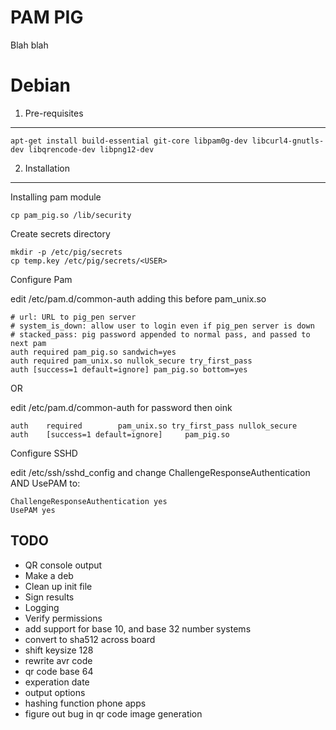 PAM PIG
================================
Blah blah

Debian
======

1. Pre-requisites
-----------------
	apt-get install build-essential git-core libpam0g-dev libcurl4-gnutls-dev libqrencode-dev libpng12-dev

2. Installation
---------------

Installing pam module

	cp pam_pig.so /lib/security

Create secrets directory

	mkdir -p /etc/pig/secrets
	cp temp.key /etc/pig/secrets/<USER>

Configure Pam

edit /etc/pam.d/common-auth adding this before pam_unix.so

	# url: URL to pig_pen server
	# system_is_down: allow user to login even if pig_pen server is down
	# stacked_pass: pig password appended to normal pass, and passed to next pam
	auth required pam_pig.so sandwich=yes
	auth required pam_unix.so nullok_secure try_first_pass
	auth [success=1 default=ignore] pam_pig.so bottom=yes

OR

edit /etc/pam.d/common-auth  for password then oink

	auth    required        pam_unix.so try_first_pass nullok_secure                                                      
	auth    [success=1 default=ignore]     pam_pig.so 

Configure SSHD

edit /etc/ssh/sshd_config and change ChallengeResponseAuthentication AND UsePAM to:

	ChallengeResponseAuthentication yes
	UsePAM yes


	

TODO
----
* QR console output
* Make a deb
* Clean up init file
* Sign results
* Logging
* Verify permissions
* add support for base 10, and base 32 number systems
* convert to sha512 across board
* shift keysize 128
* rewrite avr code
* qr code base 64
* experation date
* output options
* hashing function phone apps
* figure out bug in qr code image generation
